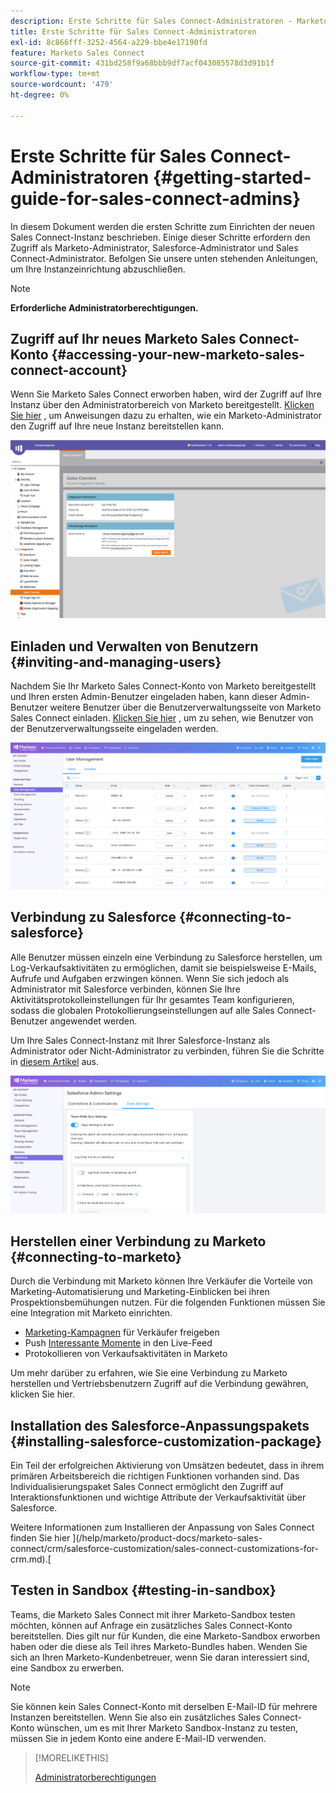 ```yaml
---
description: Erste Schritte für Sales Connect-Administratoren - Marketo-Dokumente - Produktdokumentation
title: Erste Schritte für Sales Connect-Administratoren
exl-id: 8c866fff-3252-4564-a229-bbe4e17190fd
feature: Marketo Sales Connect
source-git-commit: 431bd258f9a68bbb9df7acf043085578d3d91b1f
workflow-type: tm+mt
source-wordcount: '479'
ht-degree: 0%

---
```


# Erste Schritte für Sales Connect-Administratoren {#getting-started-guide-for-sales-connect-admins}

In diesem Dokument werden die ersten Schritte zum Einrichten der neuen Sales Connect-Instanz beschrieben. Einige dieser Schritte erfordern den Zugriff als Marketo-Administrator, Salesforce-Administrator und Sales Connect-Administrator. Befolgen Sie unsere unten stehenden Anleitungen, um Ihre Instanzeinrichtung abzuschließen.

>[!NOTE]
>
>**Erforderliche Administratorberechtigungen.**

## Zugriff auf Ihr neues Marketo Sales Connect-Konto {#accessing-your-new-marketo-sales-connect-account}

Wenn Sie Marketo Sales Connect erworben haben, wird der Zugriff auf Ihre Instanz über den Administratorbereich von Marketo bereitgestellt. [Klicken Sie hier](/help/marketo/product-docs/marketo-sales-connect/getting-started/accessing-your-new-sales-connect-instance.md) , um Anweisungen dazu zu erhalten, wie ein Marketo-Administrator den Zugriff auf Ihre neue Instanz bereitstellen kann.

![](assets/getting-started-guide-for-sales-connect-admins-1.png)

## Einladen und Verwalten von Benutzern {#inviting-and-managing-users}

Nachdem Sie Ihr Marketo Sales Connect-Konto von Marketo bereitgestellt und Ihren ersten Admin-Benutzer eingeladen haben, kann dieser Admin-Benutzer weitere Benutzer über die Benutzerverwaltungsseite von Marketo Sales Connect einladen. [Klicken Sie hier](/help/marketo/product-docs/marketo-sales-connect/admin/invite-users.md) , um zu sehen, wie Benutzer von der Benutzerverwaltungsseite eingeladen werden.

![](assets/getting-started-guide-for-sales-connect-admins-2.png)

## Verbindung zu Salesforce {#connecting-to-salesforce}

Alle Benutzer müssen einzeln eine Verbindung zu Salesforce herstellen, um Log-Verkaufsaktivitäten zu ermöglichen, damit sie beispielsweise E-Mails, Aufrufe und Aufgaben erzwingen können. Wenn Sie sich jedoch als Administrator mit Salesforce verbinden, können Sie Ihre Aktivitätsprotokolleinstellungen für Ihr gesamtes Team konfigurieren, sodass die globalen Protokollierungseinstellungen auf alle Sales Connect-Benutzer angewendet werden.

Um Ihre Sales Connect-Instanz mit Ihrer Salesforce-Instanz als Administrator oder Nicht-Administrator zu verbinden, führen Sie die Schritte in [diesem Artikel](/help/marketo/product-docs/marketo-sales-connect/crm/salesforce-integration/connect-your-sales-connect-account-to-salesforce.md) aus.

![](assets/getting-started-guide-for-sales-connect-admins-3.png)

## Herstellen einer Verbindung zu Marketo {#connecting-to-marketo}

Durch die Verbindung mit Marketo können Ihre Verkäufer die Vorteile von Marketing-Automatisierung und Marketing-Einblicken bei ihren Prospektionsbemühungen nutzen. Für die folgenden Funktionen müssen Sie eine Integration mit Marketo einrichten.

* [Marketing-Kampagnen](/help/marketo/product-docs/marketo-sales-connect/marketo/make-a-campaign-visible-to-sales-connect-users.md) für Verkäufer freigeben
* Push [Interessante Momente](/help/marketo/product-docs/marketo-sales-connect/marketo/interesting-moments-in-sales-connect.md) in den Live-Feed
* Protokollieren von Verkaufsaktivitäten in Marketo

Um mehr darüber zu erfahren, wie Sie eine Verbindung zu Marketo herstellen und Vertriebsbenutzern Zugriff auf die Verbindung gewähren, klicken Sie hier.

## Installation des Salesforce-Anpassungspakets {#installing-salesforce-customization-package}

Ein Teil der erfolgreichen Aktivierung von Umsätzen bedeutet, dass in ihrem primären Arbeitsbereich die richtigen Funktionen vorhanden sind. Das Individualisierungspaket Sales Connect ermöglicht den Zugriff auf Interaktionsfunktionen und wichtige Attribute der Verkaufsaktivität über Salesforce.

Weitere Informationen zum Installieren der Anpassung von Sales Connect finden Sie hier ](/help/marketo/product-docs/marketo-sales-connect/crm/salesforce-customization/sales-connect-customizations-for-crm.md).[

## Testen in Sandbox {#testing-in-sandbox}

Teams, die Marketo Sales Connect mit ihrer Marketo-Sandbox testen möchten, können auf Anfrage ein zusätzliches Sales Connect-Konto bereitstellen. Dies gilt nur für Kunden, die eine Marketo-Sandbox erworben haben oder die diese als Teil ihres Marketo-Bundles haben. Wenden Sie sich an Ihren Marketo-Kundenbetreuer, wenn Sie daran interessiert sind, eine Sandbox zu erwerben.

>[!NOTE]
>
>Sie können kein Sales Connect-Konto mit derselben E-Mail-ID für mehrere Instanzen bereitstellen. Wenn Sie also ein zusätzliches Sales Connect-Konto wünschen, um es mit Ihrer Marketo Sandbox-Instanz zu testen, müssen Sie in jedem Konto eine andere E-Mail-ID verwenden.

>[!MORELIKETHIS]
>
>[Administratorberechtigungen](/help/marketo/product-docs/marketo-sales-connect/admin/user-access-details.md)
